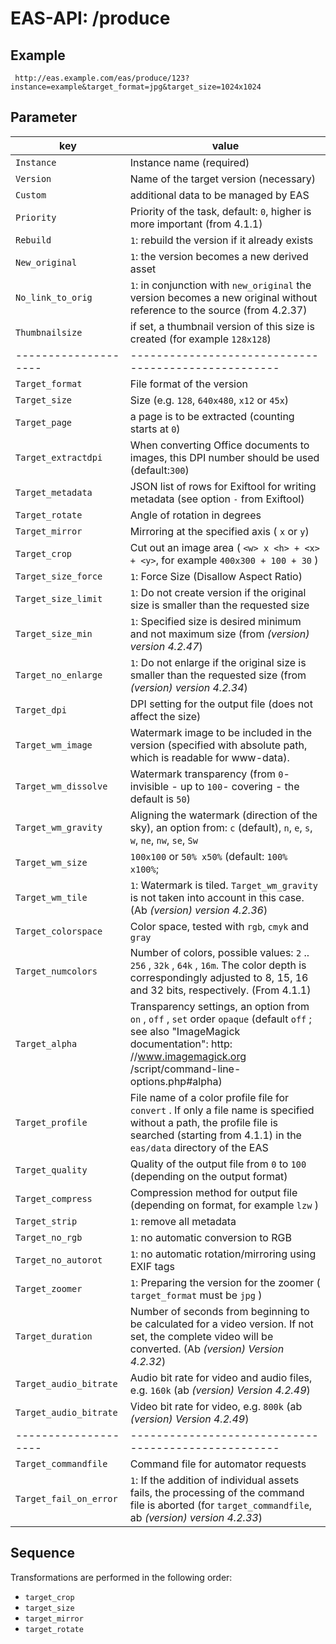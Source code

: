 #  EAS-API: /produce

##  Example

~~~
 http://eas.example.com/eas/produce/123?instance=example&target_format=jpg&target_size=1024x1024
~~~


##  Parameter


|key|value|
|---|---|
|`Instance`| Instance name (required) |
|`Version`| Name of the target version (necessary) |
|`Custom`| additional data to be managed by EAS |
|`Priority`| Priority of the task, default: `0`, higher is more important (from 4.1.1) |
|`Rebuild`|`1`: rebuild the version if it already exists |
|`New_original`|`1`: the version becomes a new derived asset |
|`No_link_to_orig`|`1`: in conjunction with `new_original` the version becomes a new original without reference to the source (from 4.2.37) |
|`Thumbnailsize`| if set, a thumbnail version of this size is created (for example `128x128`) |
| -------------------- | ---------------------------------------------------- |
|`Target_format`| File format of the version |
|`Target_size`| Size (e.g. `128`, `640x480`, `x12` or `45x`) |
|`Target_page`| a page is to be extracted (counting starts at `0`) |
|`Target_extractdpi`| When converting Office documents to images, this DPI number should be used (default:`300`) |
|`Target_metadata`| JSON list of rows for Exiftool for writing metadata (see option `-` from Exiftool) |
|`Target_rotate`| Angle of rotation in degrees |
|`Target_mirror`| Mirroring at the specified axis ( `x` or `y`) |
|`Target_crop`| Cut out an image area ( `<w> x <h> + <x> + <y>`, for example `400x300 + 100 + 30` ) |
|`Target_size_force`|`1`: Force Size (Disallow Aspect Ratio) |
|`Target_size_limit`|`1`: Do not create version if the original size is smaller than the requested size |
|`Target_size_min`|`1`: Specified size is desired minimum and not maximum size (from *(version) version 4.2.47*) |
|`Target_no_enlarge`|`1`: Do not enlarge if the original size is smaller than the requested size (from *(version) version 4.2.34*) |
|`Target_dpi`| DPI setting for the output file (does not affect the size) |
|`Target_wm_image`| Watermark image to be included in the version (specified with absolute path, which is readable for www-data). |
|`Target_wm_dissolve`| Watermark transparency (from `0`- invisible - up to `100`- covering - the default is `50`) |
|`Target_wm_gravity`| Aligning the watermark (direction of the sky), an option from: `c` (default), `n`, `e`, `s`, `w`, `ne`, `nw`, `se`, `Sw` |
|`Target_wm_size`|`100x100` or `50% x50%` (default: `100% x100%`; |
|`Target_wm_tile`|`1`: Watermark is tiled. `Target_wm_gravity` is not taken into account in this case. (Ab *(version) version 4.2.36*) |
|`Target_colorspace`| Color space, tested with `rgb`, `cmyk` and `gray`|
|`Target_numcolors`| Number of colors, possible values: `2` .. `256` , `32k` , `64k` , `16m`. The color depth is correspondingly adjusted to 8, 15, 16 and 32 bits, respectively. (From 4.1.1) |
|`Target_alpha`| Transparency settings, an option from `on` , `off` , `set` order `opaque` (default `off` ; see also "ImageMagick documentation": http: //www.imagemagick.org /script/command-line-options.php#alpha) |
|`Target_profile`| File name of a color profile file for `convert` . If only a file name is specified without a path, the profile file is searched (starting from 4.1.1) in the `eas/data` directory of the EAS |
|`Target_quality`| Quality of the output file from `0` to `100` (depending on the output format) |
|`Target_compress`| Compression method for output file (depending on format, for example `lzw` ) |
|`Target_strip`|`1`: remove all metadata |
|`Target_no_rgb`|`1`: no automatic conversion to RGB |
|`Target_no_autorot`|`1`: no automatic rotation/mirroring using EXIF ​​tags |
|`Target_zoomer`|`1`: Preparing the version for the zoomer ( `target_format` must be `jpg` ) |
|`Target_duration`| Number of seconds from beginning to be calculated for a video version. If not set, the complete video will be converted. (Ab *(version) Version 4.2.32*) |
|`Target_audio_bitrate`| Audio bit rate for video and audio files, e.g. `160k` (ab *(version) Version 4.2.49*) |
|`Target_audio_bitrate`| Video bit rate for video, e.g. `800k` (ab *(version) Version 4.2.49*) |
| -------------------- | ---------------------------------------------------- |
|`Target_commandfile`| Command file for automator requests |
|`Target_fail_on_error`|`1`: If the addition of individual assets fails, the processing of the command file is aborted (for `target_commandfile`, ab *(version) version 4.2.33*) |

##  Sequence

Transformations are performed in the following order:
* `target_crop`
* `target_size`
* `target_mirror`
* `target_rotate`
